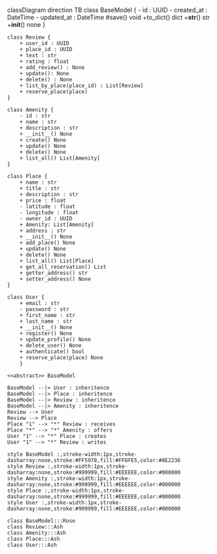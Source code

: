 classDiagram
direction TB
    class BaseModel {
	    - id : UUID
	    - created_at : DateTime
	    - updated_at : DateTime
	    #save() void
	    +to_dict() dict
	    +__str__() str
	    +__init__() none
    }

    class Review {
	    + user_id : UUID
	    + place_id : UUID
	    + text : str
	    + rating : float
	    + add_review() : None
	    + update(): None
	    + delete() : None
	    + list_by_place(place_id) : List[Review]
		+ reserve_place(place)
    }

    class Amenity {
		- id : str
	    + name : str
	    + description : str
	    + __init__() None
	    + create() None
	    + update() None
	    + delete() None
	    + list_all() List[Amenity]
    }

    class Place {
	    + name : str
		+ title : str
	    + description : str
	    + price : float
	    - latitude : float
	    - longitude : float
	    - owner_id : UUID
	    + Amenity: List[Amenity]
	    + address : str
	    + __init__() None
	    + add_place() None
	    + update() None
	    + delete() None
	    + list_all() List[Place]
		+ get_all_reservation() List
		+ getter_address() str
		+ setter_address() None
    }

    class User {
	    + email : str
	    - password : str
	    + first_name : str
	    + last_name : str
	    + __init__() None
	    + register() None
	    + update_profile() None
	    + delete_user() None
	    + authenticate() bool
		+ reserve_place(place) None
		}

	<<abstract>> BaseModel

    BaseModel --|> User : inheritence
    BaseModel --|> Place : inheritence
    BaseModel --|> Review : inheritence
    BaseModel --|> Amenity : inheritence
    Review --> User
    Review --> Place
    Place "1" --> "*" Review : receives
    Place "*" --> "*" Amenity : offers
    User "1" --> "*" Place : creates
    User "1" --> "*" Review : writes

	style BaseModel :,stroke-width:1px,stroke-dasharray:none,stroke:#FF5978,fill:#FFDFE5,color:#8E2236
	style Review :,stroke-width:1px,stroke-dasharray:none,stroke:#999999,fill:#EEEEEE,color:#000000
	style Amenity :,stroke-width:1px,stroke-dasharray:none,stroke:#999999,fill:#EEEEEE,color:#000000
	style Place :,stroke-width:1px,stroke-dasharray:none,stroke:#999999,fill:#EEEEEE,color:#000000
	style User :,stroke-width:1px,stroke-dasharray:none,stroke:#999999,fill:#EEEEEE,color:#000000

	class BaseModel:::Rose
	class Review:::Ash
	class Amenity:::Ash
	class Place:::Ash
	class User:::Ash
